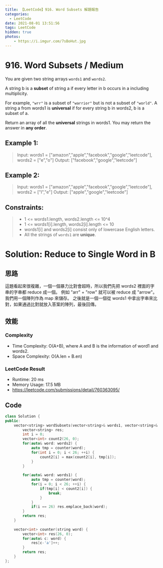 ```yaml
---
title: 【LeetCode】916. Word Subsets 解題報告
categories:
  - LeetCode
date: 2021-08-01 13:51:56
tags: LeetCode
hidden: true
photos:
    - https://i.imgur.com/7sBoHut.jpg
---
```

 
# 916. Word Subsets / Medium
You are given two string arrays `words1` and `words2`.

A string b is a **subset** of string a if every letter in b occurs in a including multiplicity.

For example, `"wrr"` is a subset of `"warrior"` but is not a subset of `"world"`.
A string a from words1 is **universal** if for every string b in words2, b is a subset of a.

Return an array of all the **universal** strings in words1. You may return the answer in **any order**.

<!-- more --> 
 

## Example 1:
> Input: words1 = ["amazon","apple","facebook","google","leetcode"], words2 = ["e","o"]
> Output: ["facebook","google","leetcode"]

## Example 2:
> Input: words1 = ["amazon","apple","facebook","google","leetcode"], words2 = ["l","e"]
> Output: ["apple","google","leetcode"]

## Constraints: 
> - 1 <= words1.length, words2.length <= 10^4
> - 1 <= words1[i].length, words2[i].length <= 10
> - words1[i] and words2[i] consist only of lowercase English letters.
> - All the strings of `words1` are **unique**.

# Solution: Reduce to Single Word in B
## 思路 

這題看起來很複雜，一個一個暴力比對會超時，所以我們先把 words2 裡面的字串的字串都 reduce 成一個。
例如 "arr" + "row" 就可以被 reduce 成 "arrow"。我們用一個陣列作為 map 來儲存。
之後就是一個一個從 words1 中拿出字串來比對，如果通過比對就放入答案的陣列，最後回傳。

## 效能

### Complexity 
- Time Complexity: O(A+B), where A and B is the information of word1 and words2. 
- Space Complexity: O(A.len + B.en)

### LeetCode Result

- Runtime: 20 ms
- Memory Usage: 17.5 MB 
- https://leetcode.com/submissions/detail/760363095/

## Code
```cpp
class Solution {
public:
    vector<string> wordSubsets(vector<string>& words1, vector<string>& words2) {
        vector<string> res;
        int i = 0;
        vector<int> count2(26, 0);
        for(auto& word: words2) {
            auto tmp = counter(word);
            for(int i = 0; i < 26; ++i) {
                count2[i] = max(count2[i], tmp[i]);
            } 
        }
        
        for(auto& word: words1) {
            auto tmp = counter(word);
            for(i = 0; i < 26; ++i) {
                if(tmp[i] < count2[i]) {
                    break;
                }
            }
            if(i == 26) res.emplace_back(word);
        }
        return res;
    }
    
    vector<int> counter(string word) {
        vector<int> res(26, 0);
        for(auto& c: word) {
            res[c-'a']++;
        }
        return res;
    }
};
```